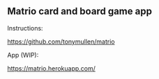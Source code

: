 ## Matrio card and board game app

Instructions:

https://github.com/tonymullen/matrio

App (WIP):

https://matrio.herokuapp.com/

